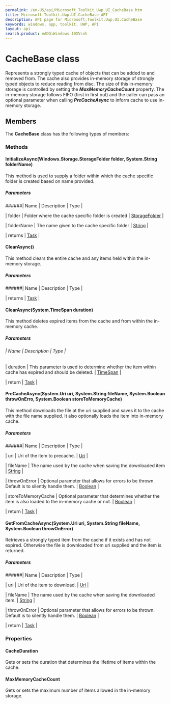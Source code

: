 ```yaml
---
permalink: /en-US/api/Microsoft_Toolkit_Uwp_UI_CacheBase.htm
title: Microsoft.Toolkit.Uwp.UI.CacheBase API 
description: API page for Microsoft.Toolkit.Uwp.UI.CacheBase
keywords: windows, app, toolkit, UWP, API
layout: api
search.product: eADQiWindows 10XVcnh
---
```



# CacheBase<T> class

Represents a strongly typed cache of objects that can be added to and removed from.
The cache also provides in-memory storage of strongly typed objects to reduce reading from disc. The size of this in-memory storage is controlled by setting the ***MaxMemoryCacheCount*** property.
The in-memory storage follows FIFO (first in first out) and the caller can pass an optional parameter when calling ***PreCacheAsync*** to inform cache to use in-memory storage.

## Members

The **CacheBase<T>** class has the following types of members:

### Methods

#### InitializeAsync(Windows.Storage.StorageFolder folder, System.String folderName)

This method is used to supply a folder within which the cache specific folder is created based on name provided.

##### Parameters
######| Name | Description | Type |

| folder | Folder where the cache specific folder is created | [StorageFolder](https://msdn.microsoft.com/en-us/library/windows/apps/windows.storage.storagefolder.aspx) |

| folderName | The name given to the cache specific folder | [String](https://msdn.microsoft.com/en-us/library/windows/apps/system.string.aspx) |

| returns | [Task](https://msdn.microsoft.com/en-us/library/windows/apps/system.threading.tasks.task.aspx) |


#### ClearAsync()

This method clears the entire cache and any items held within the in-memory storage.

##### Parameters
######| Name | Description | Type |

| returns | [Task](https://msdn.microsoft.com/en-us/library/windows/apps/system.threading.tasks.task.aspx) |


#### ClearAsync(System.TimeSpan duration)

This method deletes expired items from the cache and from within the in-memory cache.

##### Parameters
###### | Name | Description | Type |

| duration | This parameter is used to determine whether the item within cache has expired and should be deleted. | [TimeSpan](https://msdn.microsoft.com/en-us/library/windows/apps/system.timespan.aspx) |

| return | [Task](https://msdn.microsoft.com/en-us/library/windows/apps/system.threading.tasks.task.aspx) |


#### PreCacheAsync(System.Uri uri, System.String fileName, System.Boolean throwOnErro, System.Boolean storeToMemoryCache)

This method downloads the file at the uri supplied and saves it to the cache with the file name supplied. It also optionally loads the item into in-memory cache.

##### Parameters
######| Name | Description | Type |

| uri | Uri of the item to precache. | [Uri](https://msdn.microsoft.com/library/windows/apps/System.Uri) |

| fileName | The name used by the cache when saving the downloaded item | [String](https://msdn.microsoft.com/en-us/library/windows/apps/system.string.aspx) |

| throwOnError | Optional parameter that allows for errors to be thrown. Default is to silently handle them. | [Boolean](https://msdn.microsoft.com/en-us/library/windows/apps/system.boolean.aspx) |

| storeToMemoryCache | Optional parameter that determines whether the item is also loaded to the in-memory cache or not. | [Boolean](https://msdn.microsoft.com/en-us/library/windows/apps/system.boolean.aspx) |

| return | [Task](https://msdn.microsoft.com/en-us/library/windows/apps/system.threading.tasks.task.aspx) |


#### GetFromCacheAsync(System.Uri uri, System.String fileName, System.Boolean throwOnError)

Retrieves a strongly typed item from the cache if it exists and has not expired. Otherwise the file is downloaded from uri supplied and the item is returned.

##### Parameters
######| Name | Description | Type |

| uri | Uri of the item to download. | [Uri](https://msdn.microsoft.com/library/windows/apps/System.Uri) |

| fileName | The name used by the cache when saving the downloaded item. | [String](https://msdn.microsoft.com/en-us/library/windows/apps/system.string.aspx) |

| throwOnError | Optional parameter that allows for errors to be thrown. Default is to silently handle them. | [Boolean](https://msdn.microsoft.com/en-us/library/windows/apps/system.boolean.aspx) |

| return | [Task<TResult>](https://msdn.microsoft.com/en-us/library/windows/apps/dd321424.aspx) |

### Properties

#### CacheDuration

Gets or sets the duration that determines the lifetime of items within the cache.

#### MaxMemoryCacheCount

Gets or sets the maximum number of items allowed in the in-memory storage.